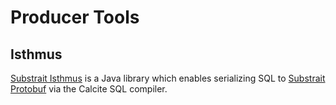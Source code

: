 # Producer Tools

## Isthmus

[Substrait Isthmus](https://github.com/substrait-io/substrait-java/tree/main/isthmus) is a Java 
library which enables serializing SQL to [Substrait Protobuf](https://substrait.io/serialization/binary_serialization/) 
via the Calcite SQL compiler.
